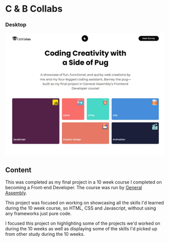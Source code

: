 # C & B Collabs

### Desktop

![screenshot to come](./images/preview-screenshot.jpg)

## Content

This was completed as my final project in a 10 week course I completed on becoming a Front-end Developer. The course was run by [General Assembly](https://generalassemb.ly/students/courses/front-end-web-development-short-course/london).

This project was focused on working on showcasing all the skills I'd learned during the 10 week course, so HTML, CSS and Javascript, without using any frameworks just pure code.

I focused this project on highlighting some of the projects we'd worked on during the 10 weeks as well as displaying some of the skills I'd picked up from other study during the 10 weeks.
